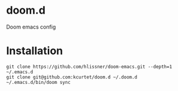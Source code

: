 # doom.d
Doom emacs config

# Installation

```shell
git clone https://github.com/hlissner/doom-emacs.git --depth=1 ~/.emacs.d
git clone git@github.com:kcurtet/doom.d ~/.doom.d
~/.emacs.d/bin/doom sync
```
